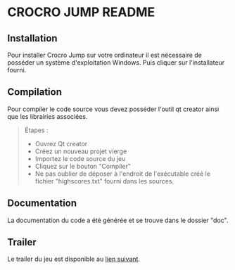 # CROCRO JUMP README


## Installation 

Pour installer Crocro Jump sur votre ordinateur il est nécessaire de posséder un système d'exploitation Windows.
Puis cliquer sur l'installateur fourni. 

## Compilation 

Pour compiler le code source vous devez posséder l'outil qt creator ainsi que les librairies associées.

> Étapes :
> - Ouvrez Qt creator
> - Créez un nouveau projet vierge
> - Importez le code source du jeu
> - Cliquez sur le bouton "Compiler"
> - Ne pas oublier de déposer à l'endroit de l'exécutable créé le fichier "highscores.txt" fourni dans les sources.

## Documentation

La documentation du code a été générée et se trouve dans le dossier "doc".

## Trailer 

Le trailer du jeu est disponible au [lien suivant](https://youtu.be/jGl6lwrtSEI).

